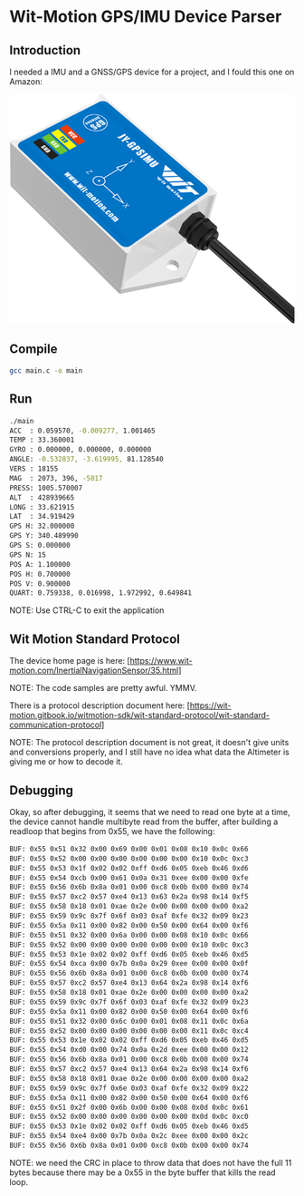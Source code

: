 # Wit-Motion GPS/IMU Device Parser

## Introduction

I needed a IMU and a GNSS/GPS device for a project, and I fould this one on Amazon:

![image info](./docs/pictures/wit-motion-wtgahrs2.png)

## Compile

```bash
gcc main.c -o main
```

## Run

```bash
./main
ACC  : 0.059570, -0.009277, 1.001465
TEMP : 33.360001
GYRO : 0.000000, 0.000000, 0.000000
ANGLE: -0.532837, -3.619995, 81.128540
VERS : 18155
MAG  : 2073, 396, -5017
PRESS: 1005.570007
ALT  : 428939665
LONG : 33.621915
LAT  : 34.919429
GPS H: 32.000000
GPS Y: 340.489990
GPS S: 0.000000
GPS N: 15
POS A: 1.100000
POS H: 0.700000
POS V: 0.900000
QUART: 0.759338, 0.016998, 1.972992, 0.649841
```

NOTE: Use CTRL-C to exit the application

## Wit Motion Standard Protocol

The device home page is here: [https://www.wit-motion.com/InertialNavigationSensor/35.html]

NOTE: The code samples are pretty awful. YMMV.

There is a protocol description document here: [https://wit-motion.gitbook.io/witmotion-sdk/wit-standard-protocol/wit-standard-communication-protocol]

NOTE: The protocol description document is not great, it doesn't give units and conversions properly, and I still have no idea what data the Altimeter is giving me or how to decode it.

## Debugging

Okay, so after debugging, it seems that we need to read one byte at a time, the device cannot handle multibyte read from the buffer, after building a readloop that begins from 0x55, we have the following:

```bash
BUF: 0x55 0x51 0x32 0x00 0x69 0x00 0x01 0x08 0x10 0x0c 0x66
BUF: 0x55 0x52 0x00 0x00 0x00 0x00 0x00 0x00 0x10 0x0c 0xc3
BUF: 0x55 0x53 0x1f 0x02 0x02 0xff 0xd6 0x05 0xeb 0x46 0xd6
BUF: 0x55 0x54 0xcb 0x00 0x61 0x0a 0x31 0xee 0x00 0x00 0xfe
BUF: 0x55 0x56 0x6b 0x8a 0x01 0x00 0xc8 0x0b 0x00 0x00 0x74
BUF: 0x55 0x57 0xc2 0x57 0xe4 0x13 0x63 0x2a 0x98 0x14 0xf5
BUF: 0x55 0x58 0x18 0x01 0xae 0x2e 0x00 0x00 0x00 0x00 0xa2
BUF: 0x55 0x59 0x9c 0x7f 0x6f 0x03 0xaf 0xfe 0x32 0x09 0x23
BUF: 0x55 0x5a 0x11 0x00 0x82 0x00 0x50 0x00 0x64 0x00 0xf6
BUF: 0x55 0x51 0x32 0x00 0x6a 0x00 0x00 0x08 0x10 0x0c 0x66
BUF: 0x55 0x52 0x00 0x00 0x00 0x00 0x00 0x00 0x10 0x0c 0xc3
BUF: 0x55 0x53 0x1e 0x02 0x02 0xff 0xd6 0x05 0xeb 0x46 0xd5
BUF: 0x55 0x54 0xca 0x00 0x7b 0x0a 0x29 0xee 0x00 0x00 0x0f
BUF: 0x55 0x56 0x6b 0x8a 0x01 0x00 0xc8 0x0b 0x00 0x00 0x74
BUF: 0x55 0x57 0xc2 0x57 0xe4 0x13 0x64 0x2a 0x98 0x14 0xf6
BUF: 0x55 0x58 0x18 0x01 0xae 0x2e 0x00 0x00 0x00 0x00 0xa2
BUF: 0x55 0x59 0x9c 0x7f 0x6f 0x03 0xaf 0xfe 0x32 0x09 0x23
BUF: 0x55 0x5a 0x11 0x00 0x82 0x00 0x50 0x00 0x64 0x00 0xf6
BUF: 0x55 0x51 0x32 0x00 0x6c 0x00 0x01 0x08 0x11 0x0c 0x6a
BUF: 0x55 0x52 0x00 0x00 0x00 0x00 0x00 0x00 0x11 0x0c 0xc4
BUF: 0x55 0x53 0x1e 0x02 0x02 0xff 0xd6 0x05 0xeb 0x46 0xd5
BUF: 0x55 0x54 0xd0 0x00 0x74 0x0a 0x2d 0xee 0x00 0x00 0x12
BUF: 0x55 0x56 0x6b 0x8a 0x01 0x00 0xc8 0x0b 0x00 0x00 0x74
BUF: 0x55 0x57 0xc2 0x57 0xe4 0x13 0x64 0x2a 0x98 0x14 0xf6
BUF: 0x55 0x58 0x18 0x01 0xae 0x2e 0x00 0x00 0x00 0x00 0xa2
BUF: 0x55 0x59 0x9c 0x7f 0x6e 0x03 0xaf 0xfe 0x32 0x09 0x22
BUF: 0x55 0x5a 0x11 0x00 0x82 0x00 0x50 0x00 0x64 0x00 0xf6
BUF: 0x55 0x51 0x2f 0x00 0x6b 0x00 0x00 0x08 0x0d 0x0c 0x61
BUF: 0x55 0x52 0x00 0x00 0x00 0x00 0x00 0x00 0x0d 0x0c 0xc0
BUF: 0x55 0x53 0x1e 0x02 0x02 0xff 0xd6 0x05 0xeb 0x46 0xd5
BUF: 0x55 0x54 0xe4 0x00 0x7b 0x0a 0x2c 0xee 0x00 0x00 0x2c
BUF: 0x55 0x56 0x6b 0x8a 0x01 0x00 0xc8 0x0b 0x00 0x00 0x74
```

NOTE: we need the CRC in place to throw data that does not have the full 11 bytes because there may be a 0x55 in the byte buffer that kills the read loop.